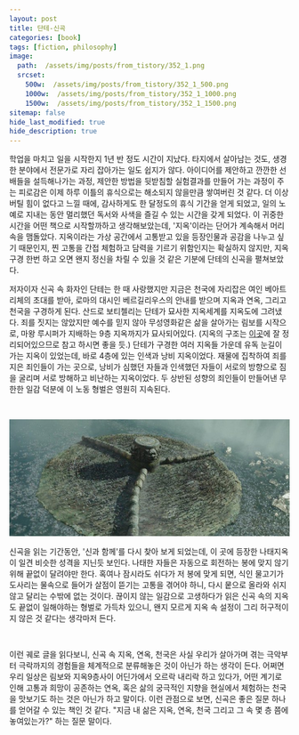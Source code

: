 ```yaml
---
layout: post
title: 단테-신곡
categories: [book]
tags: [fiction, philosophy]
image:
  path:  /assets/img/posts/from_tistory/352_1.png
  srcset:
    500w:  /assets/img/posts/from_tistory/352_1_500.png
    1000w:  /assets/img/posts/from_tistory/352_1_1000.png
    1500w:  /assets/img/posts/from_tistory/352_1_1500.png
sitemap: false
hide_last_modified: true
hide_description: true
---
```





학업을 마치고 일을 시작한지 1년 반 정도 시간이 지났다. 타지에서 살아남는 것도, 생경한 분야에서 전문가로 자리 잡아가는 일도 쉽지가 않다. 아이디어를 제안하고 깐깐한 선배들을 설득해나가는 과정, 제안한 방법을 뒷받침할 실험결과를 만들어 가는 과정이 주는 피로감은 이제 하루 이틀의 휴식으로는 해소되지 않을만큼 쌓여버린 것 같다. 더 이상 버틸 힘이 없다고 느낄 때에, 감사하게도 한 달정도의 휴식 기간을 얻게 되었고, 일의 노예로 지내는 동안 멀리했던 독서와 사색을 즐길 수 있는 시간을 갖게 되었다. 이 귀중한 시간을 어떤 책으로 시작할까하고 생각해보았는데, '지옥'이라는 단어가 계속해서 머리 속을 맴돌았다. 지옥이라는 가상 공간에서 고통받고 있을 등장인물과 공감을 나누고 싶기 때문인지, 찐 고통을 간접 체험하고 담력을 기르기 위함인지는 확실하지 않지만, 지옥 구경 한번 하고 오면 왠지 정신을 차릴 수 있을 것 같은 기분에 단테의 신곡을 펼쳐보았다.







저자이자 신곡 속 화자인 단테는 한 때 사랑했지만 지금은 천국에 자리잡은 여인 베아트리체의 초대를 받아, 로마의 대시인 베르길리우스의 안내를 받으며 지옥과 연옥, 그리고 천국을 구경하게 된다. 산드로 보티첼리는 단테가 묘사한 지옥세계를 지옥도에 그려냈다. 죄를 짓지는 않았지만 예수를 믿지 않아 무성영화같은 삶을 살아가는 림보를 시작으로, 마왕 루시퍼가 지배하는 9층 지옥까지가 묘사되어있다. (지옥의 구조는 [이곳](https://namu.wiki/w/%EC%8B%A0%EA%B3%A1/%EC%A7%80%EC%98%A5%ED%8E%B8)에 잘 정리되어있으므로 참고 하시면 좋을 듯.) 단테가 구경한 여러 지옥들 가운데 유독 눈길이 가는 지옥이 있었는데, 바로 4층에 있는 인색과 낭비 지옥이었다. 재물에 집착하여 죄를 지은 죄인들이 가는 곳으로, 낭비가 심했던 자들과 인색했던 자들이 서로의 방향으로 짐을 굴리며 서로 방해하고 비난하는 지옥이었다. 두 상반된 성향의 죄인들이 만들어낸 무한한 일감 덕분에 이 노동 형벌은 영원히 지속된다. 


 


![](/assets/img/posts/from_tistory/352_2.jpeg)


신곡을 읽는 기간동안, '신과 함께'를 다시 찾아 보게 되었는데, 이 곳에 등장한 나태지옥이 일견 비슷한 성격을 지닌듯 보인다. 나태한 자들은 자동으로 회전하는 봉에 맞지 않기 위해 끝없이 달려야만 한다. 혹여나 잠시라도 쉬다가 저 봉에 맞게 되면, 식인 물고기가 도사리는 물속으로 들어가 살점이 뜯기는 고통을 겪어야 하니, 다시 뭍으로 올라와 쉬지 않고 달리는 수밖에 없는 것이다. 끊이지 않는 일감으로 고생하다가 읽은 신곡 속의 지옥도 끝없이 일해야하는 형벌로 가득차 있으니, 왠지 모르게 지옥 속 설정이 그리 허구적이지 않은 것 같다는 생각마저 든다. 


 


이런 궤로 글을 읽다보니, 신곡 속 지옥, 연옥, 천국은 사실 우리가 살아가며 겪는 극악부터 극락까지의 경험들을 체계적으로 분류해놓은 것이 아닌가 하는 생각이 든다. 어쩌면 우리 일상은 림보와 지옥9층사이 어딘가에서 오르락 내리락 하고 있다가, 어떤 계기로 인해 고통과 희망이 공존하는 연옥, 혹은 삶의 궁극적인 지향을 현실에서 체험하는 천국을 맛보기도 하는 것은 아닌가 하고 말이다. 이런 관점으로 보면, 신곡은 좋은 질문 하나를 얻어갈 수 있는 책인 것 같다. "지금 내 삶은 지옥, 연옥, 천국 그리고 그 속 몇 층 쯤에 놓여있는가?" 하는 질문 말이다.

